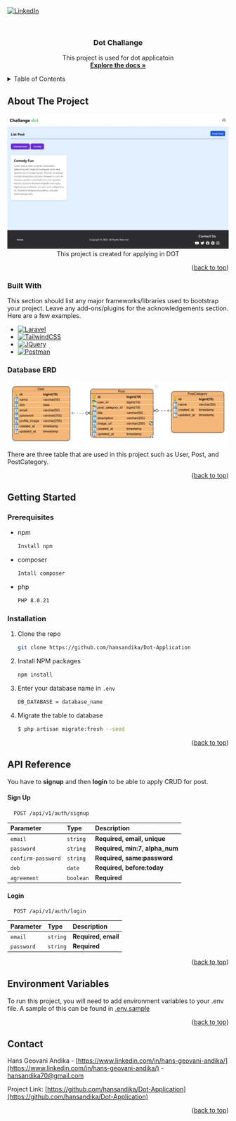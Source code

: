 <div id="top"></div>

[![LinkedIn][linkedin-shield]][linkedin-url]

<!-- PROJECT LOGO -->
<br />
<div align="center">
  <h3 align="center">Dot Challange</h3>

  <p align="center">
    This project is used for dot applicatoin
    <br />
    <a href="https://github.com/hansandika/Dot-Application"><strong>Explore the docs »</strong></a>
    <br />
  </p>
</div>

<!-- TABLE OF CONTENTS -->
<details>
  <summary>Table of Contents</summary>
  <ol>
    <li>
      <a href="#about-the-project">About The Project</a>
      <ul>
        <li><a href="#built-with">Built With</a></li>
        <li><a href="#built-with">Database ERD</a></li>
      </ul>
    </li>
    <li>
      <a href="#getting-started">Getting Started</a>
      <ul>
        <li><a href="#prerequisites">Prerequisites</a></li>
        <li><a href="#installation">Installation</a></li>
      </ul>
    </li>
    <li><a href="#usage">API Reference</a></li>
    <li><a href="#contact">Contact</a></li>
  </ol>
</details>

<!-- ABOUT THE PROJECT -->

## About The Project

<div align="center" rounded="true">
  <img src="Product_Capture.jpeg">
  This project is created for applying in DOT
</div>

<p align="right">(<a href="#top">back to top</a>)</p>

### Built With

This section should list any major frameworks/libraries used to bootstrap your project. Leave any add-ons/plugins for the acknowledgements section. Here are a few examples.

-   [![Laravel][laravel.com]][laravel-url]
-   [![TailwindCSS][tailwind.com]][tailwind-url]
-   [![JQuery][jquery.com]][jquery-url]
-   [![Postman][postman.com]][postman-url]

### Database ERD

<div align="center" rounded="true">
  <img src="database_erd.png"/>
</div>
There are three table that are used in this project such as User, Post, and PostCategory.
<p align="right">(<a href="#top">back to top</a>)</p>

<!-- GETTING STARTED -->

## Getting Started

### Prerequisites

-   npm
    ```sh
    Install npm
    ```
-   composer
    ```sh
    Intall composer
    ```
-   php
    ```sh
    PHP 8.0.21
    ```

### Installation

1. Clone the repo
    ```sh
    git clone https://github.com/hansandika/Dot-Application
    ```
2. Install NPM packages
    ```bash
    npm install
    ```
3. Enter your database name in `.env`
    ```sh
    DB_DATABASE = database_name
    ```
4. Migrate the table to database
    ```bash
    $ php artisan migrate:fresh --seed
    ```

<p align="right">(<a href="#top">back to top</a>)</p>

<!-- USAGE EXAMPLES -->

## API Reference

You have to **signup** and then **login** to be able to apply CRUD for post.

#### Sign Up

```http
  POST /api/v1/auth/signup
```

| Parameter          | Type      | Description                    |
| :----------------- | :-------- | :----------------------------- |
| `email`            | `string`  | **Required, email, unique**    |
| `password`         | `string`  | **Required, min:7, alpha_num** |
| `confirm-password` | `string`  | **Required, same:password**    |
| `dob`              | `date`    | **Required, before:today**     |
| `agreement`        | `boolean` | **Required**                   |

#### Login

```http
  POST /api/v1/auth/login
```

| Parameter  | Type     | Description         |
| :--------- | :------- | :------------------ |
| `email`    | `string` | **Required, email** |
| `password` | `string` | **Required**        |

<p align="right">(<a href="#top">back to top</a>)</p>

## Environment Variables

To run this project, you will need to add environment variables to your .env file. A sample of this can be found in [.env.sample](./.env.sample)

<p align="right">(<a href="#top">back to top</a>)</p>
<!-- CONTACT -->

## Contact

Hans Geovani Andika - [https://www.linkedin.com/in/hans-geovani-andika/](https://www.linkedin.com/in/hans-geovani-andika/) - hansandika70@gmail.com

Project Link: [https://github.com/hansandika/Dot-Application](https://github.com/hansandika/Dot-Application)

<p align="right">(<a href="#top">back to top</a>)</p>

[linkedin-shield]: https://img.shields.io/badge/-LinkedIn-black.svg?style=for-the-badge&logo=linkedin&colorB=555
[linkedin-url]: https://www.linkedin.com/in/hans-geovani-andika/
[product-screenshot]: images/screenshot.png
[laravel.com]: https://img.shields.io/badge/Laravel-FF2D20?style=for-the-badge&logo=laravel&logoColor=white
[laravel-url]: https://laravel.com
[tailwind.com]: https://img.shields.io/badge/tailwindcss-%2338B2AC.svg?style=for-the-badge&logo=tailwind-css&logoColor=white
[tailwind-url]: https://tailwindcss.com/
[jquery.com]: https://img.shields.io/badge/jQuery-0769AD?style=for-the-badge&logo=jquery&logoColor=white
[jquery-url]: https://jquery.com
[postman.com]: https://img.shields.io/badge/Postman-FF6C37?style=for-the-badge&logo=postman&logoColor=white
[postman-url]: https://www.postman.com/
